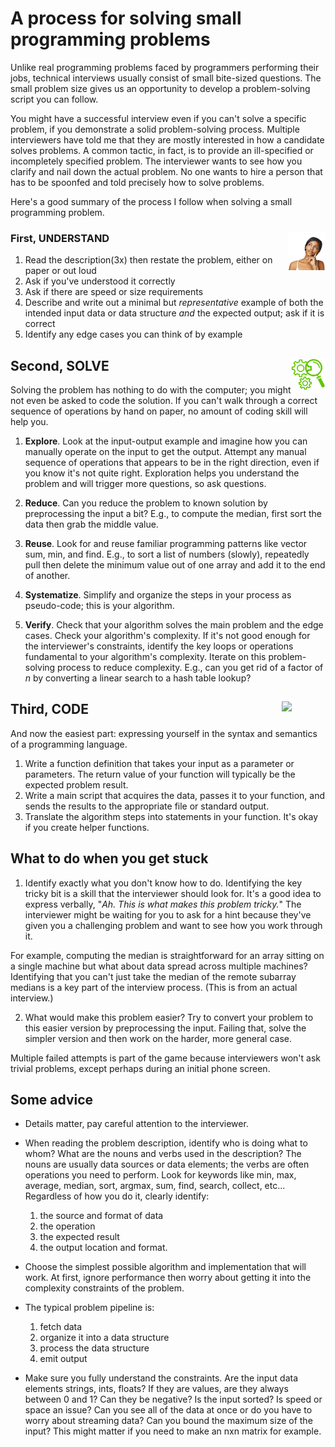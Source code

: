 # A process for solving small programming problems

Unlike real programming problems faced by programmers performing their jobs, technical interviews usually consist of small bite-sized questions.  The small problem size gives us an opportunity to develop a problem-solving script you can follow.  

You might have a successful interview even if you can't solve a specific problem, if you demonstrate a solid problem-solving process. Multiple interviewers have told me that they are mostly interested in how a candidate solves problems. A common tactic, in fact, is to provide an ill-specified or incompletely specified problem. The interviewer wants to see how you clarify and nail down the actual problem. No one wants to hire a person that has to be spoonfed and told precisely how to solve problems.

Here's a good summary of the process I follow when solving a small programming problem.

### First, UNDERSTAND <img align="right" src="images/Thinking-Woman-PNG.png" width="60">

1. Read the description(3x) then restate the problem, either on paper or out loud
2. Ask if you've understood it correctly
3. Ask if there are speed or size requirements
4. Describe and write out a minimal but *representative* example of both the intended input data or data structure *and* the expected output; ask if it is correct
5. Identify any edge cases you can think of by example

## Second, SOLVE <img align="right" src="images/solve-icon.png" width="55">

Solving the problem has nothing to do with the computer; you might not even be asked to code the solution. If you can't walk through a correct sequence of operations by hand on paper, no amount of coding skill will help you. 

1. **Explore**. Look at the input-output example and imagine how you can manually operate on the input to get the output. Attempt any manual sequence of operations that appears to be in the right direction, even if you know it's not quite right. Exploration helps you understand the problem and will trigger more questions, so ask questions.

2. **Reduce**. Can you reduce the problem to known solution by preprocessing the input a bit? E.g., to compute the median, first sort the data then grab the middle value.

3. **Reuse**. Look for and reuse familiar programming patterns like vector sum, min, and find. E.g., to sort a list of numbers (slowly), repeatedly pull then delete the minimum value out of one array and add it to the end of another.

4. **Systematize**. Simplify and organize the steps in your process as pseudo-code; this is your algorithm.

5. **Verify**. Check that your algorithm solves the main problem and the edge cases.  Check your algorithm's complexity. If it's not good enough for the interviewer's constraints, identify the key loops or operations fundamental to your algorithm's complexity. Iterate on this problem-solving process to reduce complexity. E.g., can you get rid of a factor of *n* by converting a linear search to a hash table lookup?

## Third, CODE <img align="right" src="https://image.freepik.com/free-photo/cropped-view-of-hands-typing-on-laptop_1262-3196.jpg" width="70">

And now the easiest part: expressing yourself in the syntax and semantics of a programming language.

1. Write a function definition that takes your input as a parameter or parameters. The return value of your function will typically be the expected problem result.
2. Write a main script that acquires the data, passes it to your function, and sends the results to the appropriate file or standard output.
3. Translate the algorithm steps into statements in your function. It's okay if you create helper functions.

## What to do when you get stuck

1. Identify exactly what you don't know how to do. Identifying the key tricky bit is a skill that the interviewer should look for.  It's a good idea to express verbally, "*Ah. This is what makes this problem tricky.*" The interviewer might be waiting for you to ask for a hint because they've given you a challenging problem and want to see how you work through it.
<p>
For example, computing the median is straightforward for an array sitting on a single machine but what about data spread across multiple machines? Identifying that you can't just take the median of the remote subarray medians is a key part of the interview process. (This is from an actual interview.)

2. What would make this problem easier? Try to convert your problem to this easier version by preprocessing the input. Failing that, solve the simpler version and then work on the harder, more general case.

Multiple failed attempts is part of the game because interviewers won't ask trivial problems, except perhaps during an initial phone screen.


## Some advice

* Details matter, pay careful attention to the interviewer.

* When reading the problem description, identify who is doing what to whom? What are the nouns and verbs used in the description? The nouns are usually data sources or data elements; the verbs are often operations you need to perform. Look for keywords like min, max, average, median, sort, argmax, sum, find, search, collect, etc... Regardless of how you do it, clearly identify:
    1. the source and format of data
    1. the operation
    1. the expected result
    1. the output location and format.

*  Choose the simplest possible algorithm and implementation that will work. At first, ignore performance then worry about getting it into the complexity constraints of the problem.

* The typical problem pipeline is:

    1. fetch data
    1. organize it into a data structure
    1. process the data structure
    1. emit output
 
* Make sure you fully understand the constraints.  Are the input data elements strings, ints, floats?  If they are values, are they always between 0 and 1?  Can they be negative? Is the input sorted? Is speed or space an issue? Can you see all of the data at once or do you have to worry about streaming data? Can you bound the maximum size of the input? This might matter if you need to make an nxn matrix for example.

